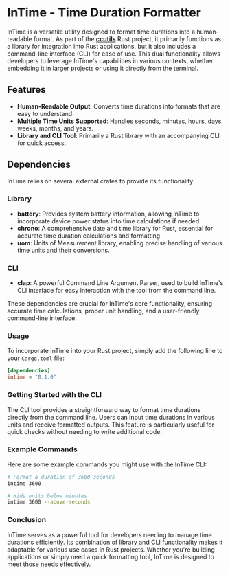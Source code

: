 # InTime - Time Duration Formatter

InTime is a versatile utility designed to format time durations into a
human-readable format. As part of the **[ccutils](../..)** Rust project, it
primarily functions as a library for integration into Rust applications, but it
also includes a command-line interface (CLI) for ease of use. This dual
functionality allows developers to leverage InTime's capabilities in various
contexts, whether embedding it in larger projects or using it directly from the
terminal.

## Features

- **Human-Readable Output**: Converts time durations into formats that are easy
  to understand.
- **Multiple Time Units Supported**: Handles seconds, minutes, hours, days,
  weeks, months, and years.
- **Library and CLI Tool**: Primarily a Rust library with an accompanying CLI
  for quick access.

## Dependencies

InTime relies on several external crates to provide its functionality:

### Library

- **battery**: Provides system battery information, allowing InTime to
  incorporate device power status into time calculations if needed.
- **chrono**: A comprehensive date and time library for Rust, essential for
  accurate time duration calculations and formatting.
- **uom**: Units of Measurement library, enabling precise handling of various
  time units and their conversions.

### CLI

- **clap**: A powerful Command Line Argument Parser, used to build InTime's CLI
  interface for easy interaction with the tool from the command line.

These dependencies are crucial for InTime's core functionality, ensuring
accurate time calculations, proper unit handling, and a user-friendly
command-line interface.

### Usage

To incorporate InTime into your Rust project, simply add the following line to
your `Cargo.toml` file:

```toml
[dependencies]
intime = "0.1.0"
```

### Getting Started with the CLI

The CLI tool provides a straightforward way to format time durations directly
from the command line. Users can input time durations in various units and
receive formatted outputs. This feature is particularly useful for quick checks
without needing to write additional code.

### Example Commands

Here are some example commands you might use with the InTime CLI:

```bash
# Format a duration of 3600 seconds
intime 3600

# Hide units below minutes
intime 3600 --above-seconds
```

### Conclusion

InTime serves as a powerful tool for developers needing to manage time durations
efficiently. Its combination of library and CLI functionality makes it adaptable
for various use cases in Rust projects. Whether you're building applications or
simply need a quick formatting tool, InTime is designed to meet those needs
effectively.
